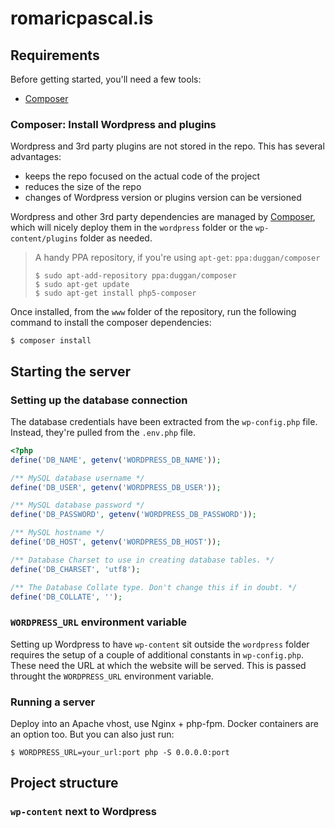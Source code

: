 romaricpascal.is
================

## Requirements

Before getting started, you'll need a few tools:

 - [Composer](https://getcomposer.org)

### Composer: Install Wordpress and plugins

Wordpress and 3rd party plugins are not stored in the repo. This has several advantages:

 - keeps the repo focused on the actual code of the project
 - reduces the size of the repo
 - changes of Wordpress version or plugins version can be versioned

Wordpress and other 3rd party dependencies are managed by [Composer](https://getcomposer.org/), which will nicely deploy them in the `wordpress` folder or the `wp-content/plugins` folder as needed.

 > A handy PPA repository, if you're using `apt-get`: `ppa:duggan/composer`
 >
 > ```
 > $ sudo apt-add-repository ppa:duggan/composer
 > $ sudo apt-get update
 > $ sudo apt-get install php5-composer
 > ```

 Once installed, from the `www` folder of the repository, run the following command to install the composer dependencies:
 ```
 $ composer install
 ```
## Starting the server

### Setting up the database connection

The database credentials have been extracted from the `wp-config.php` file. Instead, they're pulled from the `.env.php` file.


```php
<?php
define('DB_NAME', getenv('WORDPRESS_DB_NAME'));

/** MySQL database username */
define('DB_USER', getenv('WORDPRESS_DB_USER'));

/** MySQL database password */
define('DB_PASSWORD', getenv('WORDPRESS_DB_PASSWORD'));

/** MySQL hostname */
define('DB_HOST', getenv('WORDPRESS_DB_HOST'));

/** Database Charset to use in creating database tables. */
define('DB_CHARSET', 'utf8');

/** The Database Collate type. Don't change this if in doubt. */
define('DB_COLLATE', '');
```

### `WORDPRESS_URL` environment variable

Setting up Wordpress to have `wp-content` sit outside the `wordpress` folder requires the setup of a couple of additional constants in `wp-config.php`. These need the URL at which the website will be served. This is passed throught the `WORDPRESS_URL` environment variable.

### Running a server

Deploy into an Apache vhost, use Nginx + php-fpm. Docker containers are an option too. But you can also just run:

```
$ WORDPRESS_URL=your_url:port php -S 0.0.0.0:port
```

## Project structure

### `wp-content` next to Wordpress
